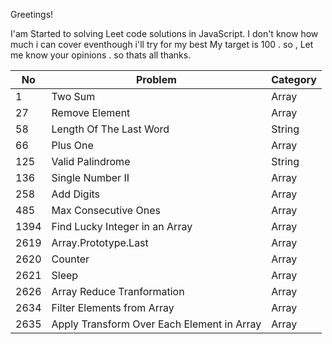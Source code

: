  Greetings!
 
 I'am Started to solving Leet code solutions in JavaScript. I don't know how much i can cover eventhough i'll try for my best 
 My target is 100 . so , Let me know your opinions . so thats all thanks.


| No            | Problem                                     |Category   |
| ------------- | -------------                               |-----------
| 1             | Two Sum                                     |Array      |
| 27            | Remove Element                              |Array      |
| 58            | Length Of The Last Word                     |String     |
| 66            | Plus One                                    |Array      |
| 125           | Valid Palindrome                            |String     |
| 136           | Single Number II                            |Array      |
| 258           | Add Digits                                  |Array      |
| 485           | Max Consecutive Ones                        |Array      |
| 1394          | Find Lucky Integer in an Array              |Array      |
| 2619          | Array.Prototype.Last                        |Array      |
| 2620          | Counter                                     |Array      |
| 2621          | Sleep                                       |Array      |
| 2626          | Array Reduce Tranformation                  |Array      |
| 2634          | Filter Elements from Array                  |Array      |
| 2635          | Apply Transform Over Each Element in Array  |Array      |
